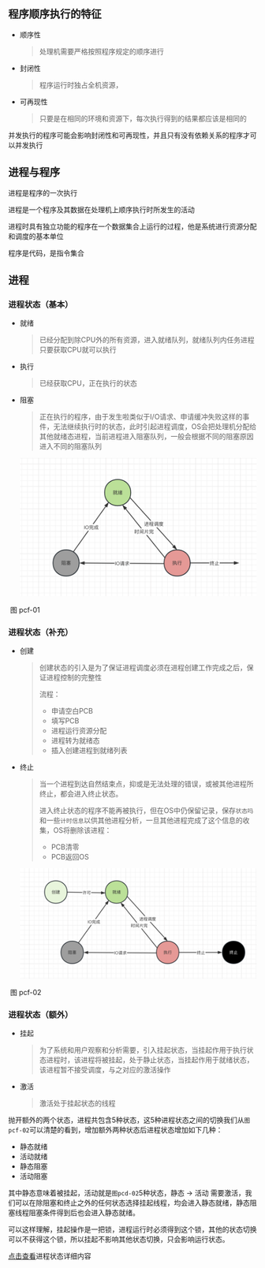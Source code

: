 ## 程序顺序执行的特征

- 顺序性

  > 处理机需要严格按照程序规定的顺序进行

- 封闭性

  > 程序运行时独占全机资源，

- 可再现性

  > 只要是在相同的环境和资源下，每次执行得到的结果都应该是相同的

并发执行的程序可能会影响封闭性和可再现性，并且只有没有依赖关系的程序才可以并发执行

## 进程与程序

进程是程序的一次执行

进程是一个程序及其数据在处理机上顺序执行时所发生的活动

进程时具有独立功能的程序在一个数据集合上运行的过程，他是系统进行资源分配和调度的基本单位



程序是代码，是指令集合



## 进程

### 进程状态（基本）

- 就绪

  > 已经分配到除CPU外的所有资源，进入就绪队列，就绪队列内任务进程只要获取CPU就可以执行

- 执行

  > 已经获取CPU，正在执行的状态

- 阻塞

  > 正在执行的程序，由于发生啦类似于I/O请求、申请缓冲失败这样的事件，无法继续执行时的状态，此时引起进程调度，OS会把处理机分配给其他就绪态进程，当前进程进入阻塞队列，一般会根据不同的阻塞原因进入不同的阻塞队列

  <img src="https://raw.githubusercontent.com/ywyg/photo/main/image-20230304142934185.png" alt="image-20230304142934185" style="zoom:50%;" />

​									  									图      pcf-01

### 进程状态（补充）

- 创建

  > 创建状态的引入是为了保证进程调度必须在进程创建工作完成之后，保证进程控制的完整性
  >
  > 流程：
  >
  > - 申请空白PCB
  > - 填写PCB
  > - 进程运行资源分配
  > - 进程转为就绪态
  > - 插入创建进程到就绪列表

- 终止

  > 当一个进程到达自然结束点，抑或是无法处理的错误，或被其他进程所终止，都会进入终止状态。
  >
  > 进入终止状态的程序不能再被执行，但在OS中仍保留记录，保存`状态吗`和一些`计时信息`以供其他进程分析，一旦其他进程完成了这个信息的收集，OS将删除该进程：
  >
  > - PCB清零
  > - PCB返回OS

  <img src="https://raw.githubusercontent.com/ywyg/photo/main/image-20230304144012202.png" alt="image-20230304144012202" style="zoom:50%;" />

​									  									图      pcf-02

### 进程状态（额外）

- 挂起

  > 为了系统和用户观察和分析需要，引入挂起状态，当挂起作用于执行状态进程时，该进程将被挂起，处于静止状态，当挂起作用于就绪状态，该进程暂不接受调度，与之对应的激活操作

- 激活

  > 激活处于挂起状态的线程

抛开额外的两个状态，进程共包含5种状态，这5种进程状态之间的切换我们从`图pcf-02`可以清楚的看到，增加额外两种状态后进程状态增加如下几种：

- 静态就绪
- 活动就绪
- 静态阻塞
- 活动阻塞

其中静态意味着被挂起，活动就是`图pcd-02`5种状态，静态 -> 活动 需要激活，我们可以在除阻塞和终止之外的任何状态选择挂起线程，均会进入静态就绪，静态阻塞线程阻塞条件得到后也会进入静态就绪。

可以这样理解，挂起操作是一把锁，进程运行时必须得到这个锁，其他的状态切换可以不获得这个锁，所以挂起不影响其他状态切换，只会影响运行状态。

[点击查看](./create_process)进程状态详细内容



